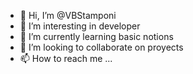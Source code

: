 - 👋 Hi, I’m @VBStamponi
- 👀 I’m interesting in developer
- 🌱 I’m currently learning basic notions
- 💞️ I’m looking to collaborate on proyects
- 📫 How to reach me ...

<!---
VBStamponi/VBStamponi is a ✨ special ✨ repository because its `README.md` (this file) appears on your GitHub profile.
You can click the Preview link to take a look at your changes.
--->

